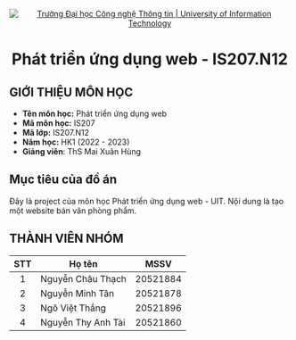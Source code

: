 <!-- Banner -->
<p align="center">
  <a href="https://www.uit.edu.vn/" title="Trường Đại học Công nghệ Thông tin" style="border: none;">
    <img src="https://i.imgur.com/WmMnSRt.png" alt="Trường Đại học Công nghệ Thông tin | University of Information Technology">
  </a>
</p>

<h1 align="center"><b>Phát triển ứng dụng web - IS207.N12</b></h>

## GIỚI THIỆU MÔN HỌC

- **Tên môn học:** Phát triển ứng dụng web
- **Mã môn học:** IS207
- **Mã lớp:** IS207.N12
- **Năm học:** HK1 (2022 - 2023)
- **Giảng viên**: ThS Mai Xuân Hùng

<!-- ABOUT THE PROJECT -->

## <h2 id="muctieu">Mục tiêu của đồ án</h2>

Đây là project của môn học Phát triển ứng dụng web - UIT. Nội dung là tạo một website bán văn phòng phẩm.

## THÀNH VIÊN NHÓM

| STT | Họ tên             | MSSV     |
| :-: | ------------------ | -------- |
|  1  | Nguyễn Châu Thạch  | 20521884 |
|  2  | Nguyễn Minh Tân    | 20521878 |
|  3  | Ngô Việt Thắng     | 20521896 |
|  4  | Nguyễn Thy Anh Tài | 20521860 |
